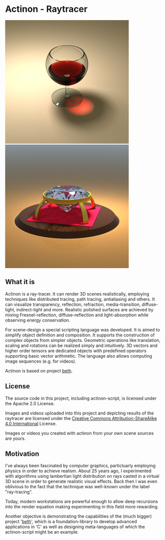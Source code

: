 # Actinon - Raytracer

![Wine Glass](https://raw.githubusercontent.com/johsteffens/actinon/master/image/wine_glass.acn.png "Image created with Actinon")
![Diamond](https://raw.githubusercontent.com/johsteffens/actinon/master/image/diamond.acn.png "Image created with Actinon")

## What it is
Actinon is a ray-tracer. It can render 3D scenes realistically, employing techniques like distributed tracing, path tracing, antialiasing and others. It can visualize transparency, reflection, refraction, media-transition, diffuse-light, indirect-light and more. Realistic polished surfaces are achieved by mixing Fresnel-reflection, diffuse-reflection and light-absorption while observing energy conservation.

For scene-design a special scripting language was developed. It is aimed to simplify object definition and composition. It supports the construction of complex objects from simpler objects. Geometric operations like translation, scaling and rotations can be realized simply and intuitively. 3D vectors and higher order tensors are dedicated objects with predefined operators supporting basic vector arithmetic. The language also allows computing image sequences (e.g. for videos).

Actinon is based on project [beth](https://github.com/johsteffens/beth).

## License
The source code in this project, including actinon-script, is licensed under the Apache 2.0 License.

Images and videos uploaded into this project and depicting results of the raytracer are licensed under the [Creative Commons Attribution-ShareAlike 4.0 International](https://creativecommons.org/licenses/by-sa/4.0/) License.

Images or videos you created with actinon from your own scene sources are yours.

## Motivation
I've always been fascinated by computer graphics, particluarly employing physics in order to achieve realism. About 25 years ago, I experimented with algorithms using lambertian light distribution on rays casted in a virtual 3D scene in order to generate realistic visual effects. Back then I was even oblivious to the fact that the technique was well-known under the label "ray-tracing".

Today, modern workstations are powerful enough to allow deep recursions into the render equation making experimenting in this field more rewarding.

Another objective is demonstrating the capabilities of the (much bigger) project '[beth](https://github.com/johsteffens/beth)', which is a foundation-library to develop advanced applications in 'C' as well as designing meta-languages of which the actinon-script might be an example.
